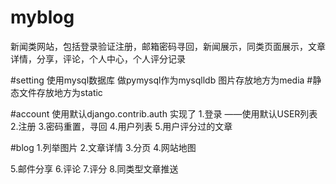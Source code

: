# myblog
新闻类网站，包括登录验证注册，邮箱密码寻回，新闻展示，同类页面展示，文章详情，分享，评论，个人中心，个人评分记录



#setting
使用mysql数据库 做pymysql作为mysqlldb
图片存放地方为media
#静态文件存放地方为static

#account 使用默认django.contrib.auth
实现了
1.登录 ——使用默认USER列表
2.注册
3.密码重置，寻回
4.用户列表
5.用户评分过的文章

#blog 
1.列举图片
2.文章详情
3.分页
4.网站地图

5.邮件分享
6.评论
7.评分
8.同类型文章推送



